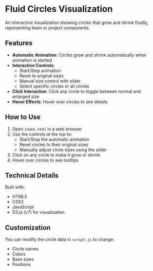 # Fluid Circles Visualization

An interactive visualization showing circles that grow and shrink fluidly, representing team or project components.

## Features

- **Automatic Animation**: Circles grow and shrink automatically when animation is started
- **Interactive Controls**: 
  - Start/Stop animation
  - Reset to original sizes
  - Manual size control with slider
  - Select specific circles or all circles
- **Click Interaction**: Click any circle to toggle between normal and enlarged size
- **Hover Effects**: Hover over circles to see details

## How to Use

1. Open `index.html` in a web browser
2. Use the controls at the top to:
   - Start/Stop the automatic animation
   - Reset circles to their original sizes
   - Manually adjust circle sizes using the slider
3. Click on any circle to make it grow or shrink
4. Hover over circles to see tooltips

## Technical Details

Built with:
- HTML5
- CSS3
- JavaScript
- D3.js (v7) for visualization

## Customization

You can modify the circle data in `script.js` to change:
- Circle names
- Colors
- Base sizes
- Positions
